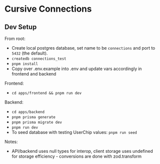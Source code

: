 # Cursive Connections

## Dev Setup

From root:

- Create local postgres database, set name to be `connections` and port to `5432` (the default).
- `createdb connections_test`
- `pnpm install`
- Copy over .env.example into .env and update vars accordingly in frontend and backend

Frontend:

- `cd apps/frontend && pnpm run dev`

Backend:

- `cd apps/backend`
- `pnpm prisma generate`
- `pnpm prisma migrate dev`
- `pnpm run dev`
- To seed database with testing UserChip values: `pnpm run seed`

Notes:

- API/backend uses null types for interop, client storage uses undefined for storage efficiency - conversions are done with zod.transform
